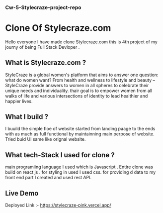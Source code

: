 ### Cw-5-Stylecraze-project-repo
# Clone Of Stylecraze.com 
Hello everyone I have made clone Stylecraze.com this is 4th project of my journy of being Full Stack Devloper .
## What is Stylecraze.com ?
StyleCraze is a global women's platform that aims to answer one question: what do women want? From health and wellness to lifestyle and beauty – StyleCraze provide answers to women in all spheres to celebrate their unique needs and individuality. thair goal is to empower women from all walks of life and various intersections of identity to lead healthier and happier lives.
## What I build ?
I buuild the simple floe of website started from landing paage to the ends with as much as full functional by maintainning main perpose of website. Tried buid UI same like orignal website.
## What tech-Stack I used for clone ?
main programiing language I used which is Javascript . Entire clone was build on react js . for styling in used I used css. for providing d data to my front end part I created and used rest API.

## Live Demo
Deployed Link :- https://stylecraze-pink.vercel.app/
